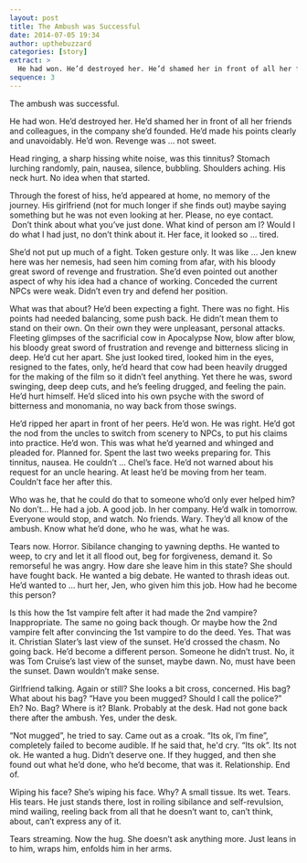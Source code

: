 ```yaml
---
layout: post
title: The Ambush was Successful
date: 2014-07-05 19:34
author: upthebuzzard
categories: [story]
extract: >
  He had won. He’d destroyed her. He’d shamed her in front of all her friends and colleagues, in the company she’d founded. He’d made his points clearly and unavoidably. He’d won. Revenge was … not sweet.
sequence: 3
---
```

The ambush was successful.

He had won. He’d destroyed her. He’d shamed her in front of all her friends and colleagues, in the company she’d founded. He’d made his points clearly and unavoidably. He’d won. Revenge was … not sweet.

Head ringing, a sharp hissing white noise, was this tinnitus? Stomach lurching randomly, pain, nausea, silence, bubbling. Shoulders aching. His neck hurt. No idea when that started.

Through the forest of hiss, he’d appeared at home, no memory of the journey. His girlfriend (not for much longer if she finds out) maybe saying something but he was not even looking at her. Please, no eye contact.  Don’t think about what you’ve just done. What kind of person am I? Would I do what I had just, no don’t think about it. Her face, it looked so … tired.

She’d not put up much of a fight. Token gesture only. It was like … Jen knew here was her nemesis, had seen him coming from afar, with his bloody great sword of revenge and frustration. She’d even pointed out another aspect of why his idea had a chance of working. Conceded the current NPCs were weak. Didn’t even try and defend her position.

What was that about? He’d been expecting a fight. There was no fight. His points had needed balancing, some push back. He didn’t mean them to stand on their own. On their own they were unpleasant, personal attacks. Fleeting glimpses of the sacrificial cow in Apocalypse Now, blow after blow, his bloody great sword of frustration and revenge and bitterness slicing in deep. He’d cut her apart. She just looked tired, looked him in the eyes, resigned to the fates, only, he’d heard that cow had been heavily drugged for the making of the film so it didn’t feel anything. Yet there he was, sword swinging, deep deep cuts, and he’s feeling drugged, and feeling the pain. He’d hurt himself. He’d sliced into his own psyche with the sword of bitterness and monomania, no way back from those swings.

He’d ripped her apart in front of her peers. He’d won. He was right. He’d got the nod from the uncles to switch from scenery to NPCs, to put his claims into practice. He’d won. This was what he’d yearned and whinged and pleaded for. Planned for. Spent the last two weeks preparing for. This tinnitus, nausea. He couldn’t … Chel’s face. He’d not warned about his request for an uncle hearing. At least he’d be moving from her team. Couldn’t face her after this.

Who was he, that he could do that to someone who’d only ever helped him? No don’t… He had a job. A good job. In her company. He’d walk in tomorrow. Everyone would stop, and watch. No friends. Wary. They’d all know of the ambush. Know what he’d done, who he was, what he was.

Tears now. Horror. Sibilance changing to yawning depths. He wanted to weep, to cry and let it all flood out, beg for forgiveness, demand it. So remorseful he was angry. How dare she leave him in this state? She should have fought back. He wanted a big debate. He wanted to thrash ideas out. He’d wanted to … hurt her, Jen, who given him this job. How had he become this person?

Is this how the 1st vampire felt after it had made the 2nd vampire? Inappropriate. The same no going back though. Or maybe how the 2nd vampire felt after convincing the 1st vampire to do the deed. Yes. That was it. Christian Slater’s last view of the sunset. He’d crossed the chasm. No going back. He’d become a different person. Someone he didn’t trust. No, it was Tom Cruise’s last view of the sunset, maybe dawn. No, must have been the sunset. Dawn wouldn’t make sense.

Girlfriend talking. Again or still? She looks a bit cross, concerned. His bag? What about his bag? “Have you been mugged? Should I call the police?” Eh? No. Bag? Where is it? Blank. Probably at the desk. Had not gone back there after the ambush. Yes, under the desk.

“Not mugged”, he tried to say. Came out as a croak. “Its ok, I’m fine”, completely failed to become audible. If he said that, he'd cry. “Its ok”. Its not ok. He wanted a hug. Didn’t deserve one. If they hugged, and then she found out what he’d done, who he’d become, that was it. Relationship. End of.

Wiping his face? She’s wiping his face. Why? A small tissue. Its wet. Tears. His tears. He just stands there, lost in roiling sibilance and self-revulsion, mind wailing, reeling back from all that he doesn’t want to, can’t think, about, can’t express any of it.

Tears streaming. Now the hug. She doesn’t ask anything more. Just leans in to him, wraps him, enfolds him in her arms.
